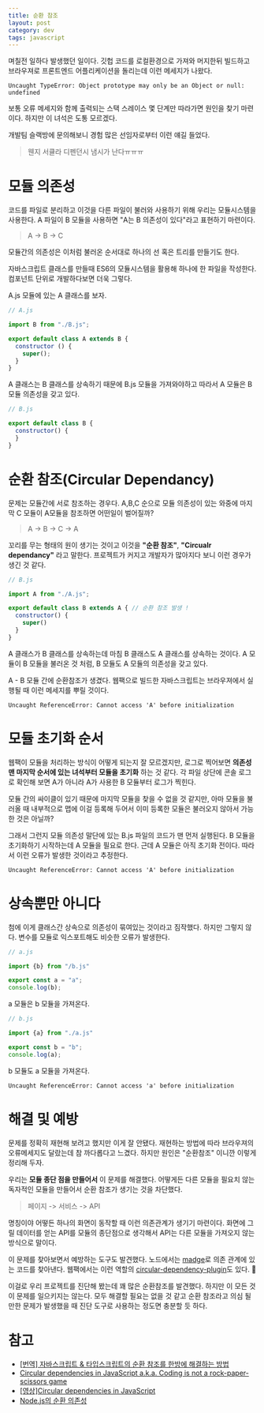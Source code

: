 ```yaml
---
title: 순환 참조
layout: post
category: dev
tags: javascript
---
```


며칠전 일하다 발생했던 일이다. 
깃헙 코드를 로컬환경으로 가져와 머지한뒤 빌드하고 브라우져로 프론트엔드 어플리케이션을 돌리는데 이런 메세지가 나왔다. 

```
Uncaught TypeError: Object prototype may only be an Object or null: undefined
```

보통 오류 메세지와 함께 출력되는 스택 스레이스 몇 단계만 따라가면 원인을 찾기 마련이다.
하지만 이 녀석은 도통 모르겠다. 

개발팀 슬랙방에 문의해보니 경험 많은 선임자로부터 이런 얘길 들었다. 

> 웬지 서큘라 디펜던시 냄시가 난다ㅠㅠㅠ


# 모듈 의존성

코드를 파일로 분리하고 이것을 다른 파일이 불러와 사용하기 위해 우리는 모듈시스템을 사용한다. 
A 파일이 B 모듈을 사용하면 "A는 B 의존성이 있다"라고 표현하기 마련이다.

> A -> B -> C

모듈간의 의존성은 이처럼 불러온 순서대로 하나의 선 혹은 트리를 만들기도 한다.

자바스크립트 클래스를 만들때 ES6의 모듈시스템을 활용해 하나에 한 파일을 작성한다.
컴포넌트 단위로 개발하다보면 더욱 그렇다.

A.js 모듈에 있는 A 클래스를 보자.

```js
// A.js

import B from "./B.js";

export default class A extends B {
  constructor () {
    super();
  }
}
```

A 클래스는 B 클래스를 상속하기 때문에 B.js 모듈을 가져와야하고 따라서 A 모듈은 B 모듈 의존성을 갖고 있다.

```js
// B.js

export default class B {
  constructor() {
  }
}
```


# 순환 참조(Circular Dependancy)

문제는 모듈간에 서로 참조하는 경우다.
A,B,C 순으로 모듈 의존성이 있는 와중에 마지막 C 모듈이 A모듈을 참조하면 어떤일이 벌어질까?

> A -> B -> C -> A

꼬리를 무는 형태의 원이 생기는 것이고 이것을 **"순환 참조"**, **"Circualr dependancy"** 라고 말한다.
프로젝트가 커지고 개발자가 많아지다 보니 이런 경우가 생긴 것 같다. 


```js
// B.js

import A from "./A.js";

export default class B extends A { // 순환 참조 발생 !
  constructor() {
    super()
  }
}
```

A 클래스가 B 클래스를 상속하는데 마침 B 클래스도 A 클래스를 상속하는 것이다.
A 모듈이 B 모듈을 불러온 것 처럼, B 모듈도 A 모듈의 의존성을 갖고 있다.

A - B 모듈 간에 순환참조가 생겼다. 
웹팩으로 빌드한 자바스크립트는 브라우져에서 실행될 때 이런 메세지를 뿌릴 것이다.

```
Uncaught ReferenceError: Cannot access 'A' before initialization
```

# 모듈 초기화 순서 

웹팩이 모듈을 처리하는 방식이 어떻게 되는지 잘 모르겠지만, 로그로 찍어보면 **의존성 맨 마지막 순서에 있는 녀석부터 모듈을 초기화** 하는 것 같다.
각 파일 상단에 콘솔 로그로 확인해 보면 A가 아니라 A가 사용한 B 모듈부터 로그가 찍힌다.

모듈 간의 싸이클이 있기 때문에 마지막 모듈을 찾을 수 없을 것 같지만,
아마 모듈을 불러올 때 내부적으로 맵에 이걸 등록해 두어서 이미 등록한 모듈은 불러오지 않아서 가능한 것은 아닐까?
 
그래서 그런지 모듈 의존성 말단에 있는 B.js 파일의 코드가 맨 먼저 실행된다.
B 모듈을 초기화하기 시작하는데 A 모듈을 필요로 한다.
근데 A 모듈은 아직 초기화 전이다. 따라서 이런 오류가 발생한 것이라고 추정한다.

```
Uncaught ReferenceError: Cannot access 'A' before initialization
```

# 상속뿐만 아니다

첨에 이게 클래스간 상속으로 의존성이 묶여있는 것이라고 짐작했다. 
하지만 그렇지 않다. 
변수를 모듈로 익스포트해도 비슷한 오류가 발생한다.

```js
// a.js

import {b} from "/b.js"

export const a = "a";
console.log(b);
```

a 모듈은 b 모듈을 가져온다.


```js
// b.js

import {a} from "./a.js"

export const b = "b";
console.log(a);
```

b 모듈도 a 모듈을 가져온다. 

```
Uncaught ReferenceError: Cannot access 'a' before initialization
```

# 해결 및 예방 

문제를 정확히 재현해 보려고 했지만 이게 잘 안됐다.
재현하는 방법에 따라 브라우져의 오류메세지도 달랐는데 참 까다롭다고 느겼다.
하지만 원인은 "순환참조" 이니깐 이렇게 정리해 두자.

우리는 **모듈 종단 점을 만들어서** 이 문제를 해결했다. 
어떻게든 다른 모듈을 필요치 않는 독자적인 모듈을 만들어서 순환 참조가 생기는 것을 차단했다.

> 페이지 -> 서비스 -> API 

명칭이야 어떻든 하나의 화면이 동작할 때 이런 의존관계가 생기기 마련이다. 
화면에 그릴 데이터를 얻는 API를 모듈의 종단점으로 생각해서 API는 다른 모듈을 가져오지 않는 방식으로 말이다.

이 문제를 찾아보면서 예방하는 도구도 발견했다. 
노드에서는 [madge](https://www.npmjs.com/package/madge)로 의존 관계에 있는 코드를 찾아낸다.
웹팩에서는 이런 역할의 [circular-dependency-plugin](https://github.com/aackerman/circular-dependency-plugin)도 있다. 

이걸로 우리 프로젝트를 진단해 봤는데 꽤 많은 순환참조를 발견했다.
하지만 이 모든 것이 문제를 일으키지는 않는다. 
모두 해결할 필요는 없을 것 같고 순환 참조라고 의심 될만한 문제가 발생했을 때 진단 도구로 사용하는 정도면 충분할 듯 하다.


# 참고 
- [[번역] 자바스크립트 & 타입스크립트의 순환 참조를 한방에 해결하는 방법](https://rinae.dev/posts/fix-circular-dependency-kr)
- [Circular dependencies in JavaScript a.k.a. Coding is not a rock-paper-scissors game](https://medium.com/content-uneditable/circular-dependencies-in-javascript-a-k-a-coding-is-not-a-rock-paper-scissors-game-9c2a9eccd4bc)
- [[영상]Circular dependencies in JavaScript](https://www.youtube.com/watch?v=JQQX62cUaYw)
- [Node.js의 순환 의존성](https://blog.outsider.ne.kr/1283)
